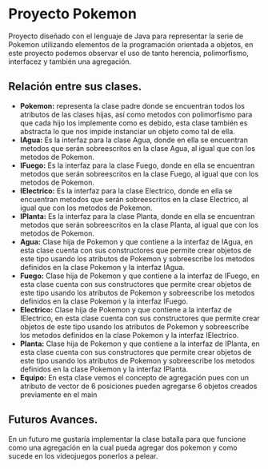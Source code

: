 # Proyecto Pokemon
Proyecto diseñado con el lenguaje de Java para representar la serie de Pokemon utilizando elementos de la programación orientada a objetos, en este proyecto podemos observar el uso de tanto herencia, polimorfismo, interfacez y también una agregación.

## Relación entre sus clases.
- **Pokemon:** representa la clase padre donde se encuentran todos los atributos de las clases hijas, así como metodos con polimorfismo para que cada hijo los implemente como es debido, esta clase también es abstracta lo que nos impide instanciar un objeto como tal de ella.
- **IAgua:** Es la interfaz para la clase Agua, donde en ella se encuentran metodos que serán sobreescritos en la clase Agua, al igual que con los metodos de Pokemon.
- **IFuego:** Es la interfaz para la clase Fuego, donde en ella se encuentran metodos que serán sobreescritos en la clase Fuego, al igual que con los metodos de Pokemon.
- **IElectrico:** Es la interfaz para la clase Electrico, donde en ella se encuentran metodos que serán sobreescritos en la clase Electrico, al igual que con los metodos de Pokemon.
- **IPlanta:** Es la interfaz para la clase Planta, donde en ella se encuentran metodos que serán sobreescritos en la clase Planta, al igual que con los metodos de Pokemon.
- **Agua:** Clase hija de Pokemon y que contiene a la interfaz de IAgua, en esta clase cuenta con sus constructores que permite crear objetos de este tipo usando los atributos de Pokemon y sobreescribe los metodos definidos en la clase Pokemon y la interfaz IAgua.
- **Fuego:** Clase hija de Pokemon y que contiene a la interfaz de IFuego, en esta clase cuenta con sus constructores que permite crear objetos de este tipo usando los atributos de Pokemon y sobreescribe los metodos definidos en la clase Pokemon y la interfaz IFuego.
- **Electrico:** Clase hija de Pokemon y que contiene a la interfaz de IElectrico, en esta clase cuenta con sus constructores que permite crear objetos de este tipo usando los atributos de Pokemon y sobreescribe los metodos definidos en la clase Pokemon y la interfaz IElectrico.
- **Planta:** Clase hija de Pokemon y que contiene a la interfaz de IPlanta, en esta clase cuenta con sus constructores que permite crear objetos de este tipo usando los atributos de Pokemon y sobreescribe los metodos definidos en la clase Pokemon y la interfaz IPlanta.
- **Equipo:** En esta clase vemos el concepto de agregación pues con un atributo de vector de 6 posiciones pueden agregarse 6 objetos creados previamente en el main

## Futuros Avances.
En un futuro me gustaría implementar la clase batalla para que funcione como una agregación en la cual pueda agregar dos pokemon y como sucede en los videojuegos ponerlos a pelear.


